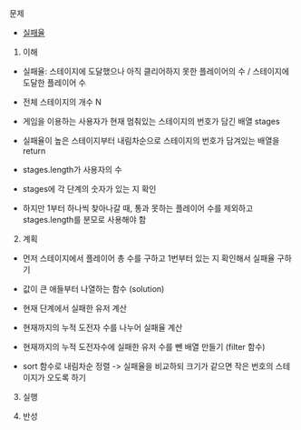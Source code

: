 문제
- [실패율](https://programmers.co.kr/learn/courses/30/lessons/42889)


1. 이해
- 실패율: 스테이지에 도달했으나 아직 클리어하지 못한 플레이어의 수 / 스테이지에 도달한 플레이어 수
- 전체 스테이지의 개수 N
- 게임을 이용하는 사용자가 현재 멈춰있는 스테이지의 번호가 담긴 배열 stages
- 실패율이 높은 스테이지부터 내림차순으로 스테이지의 번호가 담겨있는 배열을 return

- stages.length가 사용자의 수
- stages에 각 단계의 숫자가 있는 지 확인
- 하지만 1부터 하나씩 찾아나갈 때, 통과 못하는 플레이어 수를 제외하고 stages.length를 분모로 사용해야 함

2. 계획
- 먼저 스테이지에서 플레이어 총 수를 구하고 1번부터 있는 지 확인해서 실패율 구하기
- 값이 큰 애들부터 나열하는 함수 (solution)

- 현재 단계에서 실패한 유저 계산
- 현재까지의 누적 도전자 수를 나누어 실패율 계산
- 현재까지의 누적 도전자수에 실패한 유저 수를 뺀 배열 만들기 (filter 함수)
- sort 함수로 내림차순 정렬 -> 실패율을 비교하되 크기가 같으면 작은 번호의 스테이지가 오도록 하기

3. 실행

4. 반성
